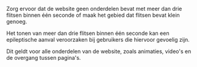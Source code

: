 <!-- @license CC0-1.0 -->

Zorg ervoor dat de website geen onderdelen bevat met meer dan drie flitsen binnen één seconde of maak het gebied dat flitsen bevat klein genoeg.

Het tonen van meer dan drie flitsen binnen één seconde kan een epileptische aanval veroorzaken bij gebruikers die hiervoor gevoelig zijn.

Dit geldt voor alle onderdelen van de website, zoals animaties, video's en de overgang tussen pagina's.
